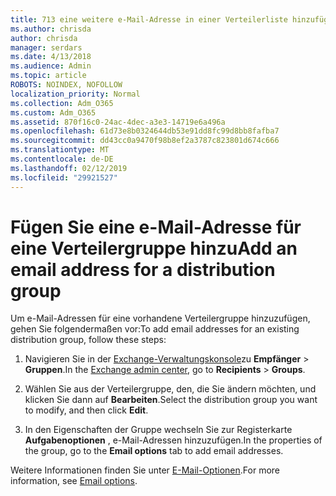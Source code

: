 ```yaml
---
title: 713 eine weitere e-Mail-Adresse in einer Verteilerliste hinzufügen
ms.author: chrisda
author: chrisda
manager: serdars
ms.date: 4/13/2018
ms.audience: Admin
ms.topic: article
ROBOTS: NOINDEX, NOFOLLOW
localization_priority: Normal
ms.collection: Adm_O365
ms.custom: Adm_O365
ms.assetid: 870f16c0-24ac-4dec-a3e3-14719e6a496a
ms.openlocfilehash: 61d73e8b0324644db53e91dd8fc99d8bb8fafba7
ms.sourcegitcommit: dd43cc0a9470f98b8ef2a3787c823801d674c666
ms.translationtype: MT
ms.contentlocale: de-DE
ms.lasthandoff: 02/12/2019
ms.locfileid: "29921527"
---
```

# <a name="add-an-email-address-for-a-distribution-group"></a><span data-ttu-id="235f9-102">Fügen Sie eine e-Mail-Adresse für eine Verteilergruppe hinzu</span><span class="sxs-lookup"><span data-stu-id="235f9-102">Add an email address for a distribution group</span></span>

<span data-ttu-id="235f9-103">Um e-Mail-Adressen für eine vorhandene Verteilergruppe hinzuzufügen, gehen Sie folgendermaßen vor:</span><span class="sxs-lookup"><span data-stu-id="235f9-103">To add email addresses for an existing distribution group, follow these steps:</span></span>
  
1. <span data-ttu-id="235f9-104">Navigieren Sie in der [Exchange-Verwaltungskonsole](https://outlook.office365.com/ecp/)zu **Empfänger** \> **Gruppen**.</span><span class="sxs-lookup"><span data-stu-id="235f9-104">In the [Exchange admin center](https://outlook.office365.com/ecp/), go to **Recipients** \> **Groups**.</span></span>
    
2. <span data-ttu-id="235f9-105">Wählen Sie aus der Verteilergruppe, den, die Sie ändern möchten, und klicken Sie dann auf **Bearbeiten**.</span><span class="sxs-lookup"><span data-stu-id="235f9-105">Select the distribution group you want to modify, and then click **Edit**.</span></span>
    
3. <span data-ttu-id="235f9-106">In den Eigenschaften der Gruppe wechseln Sie zur Registerkarte **Aufgabenoptionen** , e-Mail-Adressen hinzuzufügen.</span><span class="sxs-lookup"><span data-stu-id="235f9-106">In the properties of the group, go to the **Email options** tab to add email addresses.</span></span> 
    
<span data-ttu-id="235f9-107">Weitere Informationen finden Sie unter [E-Mail-Optionen](https://technet.microsoft.com/library/bb124513.aspx#emailoptions).</span><span class="sxs-lookup"><span data-stu-id="235f9-107">For more information, see [Email options](https://technet.microsoft.com/library/bb124513.aspx#emailoptions).</span></span>
  

